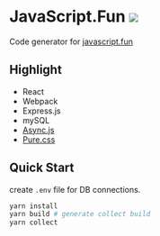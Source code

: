 # JavaScript.Fun ![](https://github.com/im6/javascript-fun/workflows/build/badge.svg)

Code generator for [javascript.fun](https://www.javascript.fun/)

## Highlight

- React
- Webpack
- Express.js
- mySQL
- [Async.js](https://caolan.github.io/async/v3/)
- [Pure.css](https://purecss.io/)

## Quick Start

create `.env` file for DB connections.

```sh
yarn install
yarn build # generate collect build
yarn collect
```
